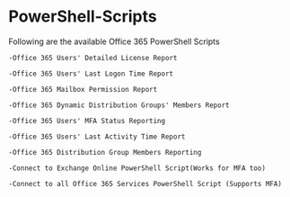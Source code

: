 # PowerShell-Scripts
Following are the available Office 365 PowerShell Scripts

    -Office 365 Users' Detailed License Report

    -Office 365 Users' Last Logon Time Report

    -Office 365 Mailbox Permission Report

    -Office 365 Dynamic Distribution Groups' Members Report

    -Office 365 Users' MFA Status Reporting

    -Office 365 Users' Last Activity Time Report

    -Office 365 Distribution Group Members Reporting

    -Connect to Exchange Online PowerShell Script(Works for MFA too)

    -Connect to all Office 365 Services PowerShell Script (Supports MFA)
